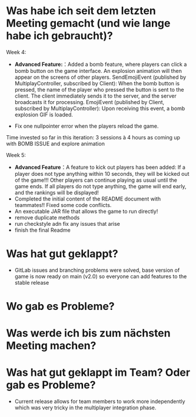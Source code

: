 # Was habe ich seit dem letzten Meeting gemacht (und wie lange habe ich gebraucht)?

Week 4:
- **Advanced Feature:**：Added a bomb feature, where players can click a bomb button on the game interface. An explosion animation will then appear on the screens of other players. SendEmojiEvent (published by MultiplayController, subscribed by Client): When the bomb button is pressed, the name of the player who pressed the button is sent to the client. The client immediately sends it to the server, and the server broadcasts it for processing.
EmojiEvent (published by Client, subscribed by MultiplayController): Upon receiving this event, a bomb explosion GIF is loaded.

- Fix one nullpointer error when the players reload the game.

Time invested so far in this iteration: 3 sessions à 4 hours as coming up with BOMB ISSUE and explore animation

Week 5:
- **Advanced Feature**：A feature to kick out players has been added: If a player does not type anything within 10 seconds, they will be kicked out of the game!!! 
Other players can continue playing as usual until the game ends. If all players do not type anything, the game will end early, and the rankings will be displayed!
- Completed the initial content of the README document with teammates!! Fixed some code conflicts.
- An executable JAR file that allows the game to run directly!
- remove duplicate methods
- run checkstyle adn fix any issues that arise
- finish the final Readme
# Was hat gut geklappt?
- GitLab issues and branching problems were solved, base version of game is now ready on main (v2.0) so everyone can add features to the stable release


# Wo gab es Probleme?


# Was werde ich bis zum nächsten Meeting machen?



# Was hat gut geklappt im Team? Oder gab es Probleme?
- Current release allows for team members to work more independently which was very tricky in the multiplayer integration phase.
